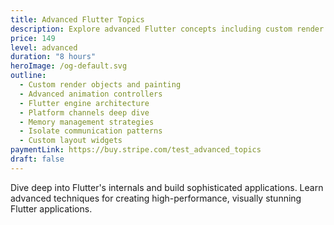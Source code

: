 ```yaml
---
title: Advanced Flutter Topics
description: Explore advanced Flutter concepts including custom render objects, low-level graphics, and complex animation controllers.
price: 149
level: advanced
duration: "8 hours"
heroImage: /og-default.svg
outline:
  - Custom render objects and painting
  - Advanced animation controllers
  - Flutter engine architecture
  - Platform channels deep dive
  - Memory management strategies
  - Isolate communication patterns
  - Custom layout widgets
paymentLink: https://buy.stripe.com/test_advanced_topics
draft: false
---
```


Dive deep into Flutter's internals and build sophisticated applications. Learn advanced techniques for creating high-performance, visually stunning Flutter applications.